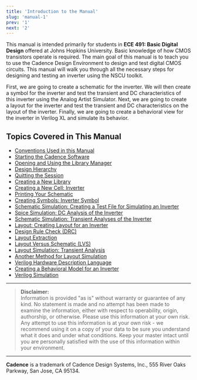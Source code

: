 ```yaml
---
title: 'Introduction to the Manual'
slug: 'manual-1'
prev: '1'
next: '2'
---
```


This manual is intended primarily for students in **ECE 491: Basic Digital Design** offered at Johns Hopkins University. Basic knowledge of how CMOS transistors operate is required. The main goal of this manual is to teach you to use the Cadence Design Environment to design and test digital CMOS circuits. This manual will walk you through all the necessary steps for designing and testing an inverter using the NSCU toolkit.

First, we are going to create a schematic for the inverter. We will then create a symbol for the inverter and test the transient and DC characteristics of this inverter using the Analog Artist Simulator. Next, we are going to create a layout for the inverter and test the transient and DC characteristics on the layout of the inverter. Finally, we are going to create a behavioral view for the inverter in Verilog XL and simulate its behavior.

## Topics Covered in This Manual

- [Conventions Used in this Manual](/teaching/manual-2)
- [Starting the Cadence Software](/teaching/manual-3)
- [Opening and Using the Library Manager](/teaching/manual-4)
- [Design Hierarchy](/teaching/manual-5)
- [Quitting the Session](/teaching/manual-6)
- [Creating a New Library](/teaching/manual-7)
- [Creating a New Cell: Inverter](/teaching/manual-8)
- [Printing Your Schematic](/teaching/manual-9)
- [Creating Symbols: Inverter Symbol](/teaching/manual-10)
- [Schematic Simulation: Creating a Test File for Simulating an Inverter](/teaching/manual-11)
- [Spice Simulation: DC Analysis of the Inverter](/teaching/manual-12)
- [Schematic Simulation: Transient Analyses of the Inverter](/teaching/manual-13)
- [Layout: Creating Layout for an Inverter](/teaching/manual-14)
- [Design Rule Check (DRC)](/teaching/manual-15)
- [Layout Extraction](/teaching/manual-16)
- [Layout Versus Schematic (LVS)](/teaching/manual-17)
- [Layout Simulation: Transient Analysis](/teaching/manual-18)
- [Another Method for Layout Simulation](/teaching/manual-19)
- [Verilog Hardware Description Language](/teaching/manual-20)
- [Creating a Behavioral Model for an Inverter](/teaching/manual-21)
- [Verilog Simulation](/teaching/manual-22)

---

> **Disclaimer:**  
> Information is provided "as is" without warranty or guarantee of any kind. No statement is made and no attempt has been made to examine the information, either with respect to operability, origin, authorship, or otherwise. Please use this information at your own risk. Any attempt to use this information is at your own risk - we recommend using it on a copy of your data to be sure you understand what it does and under what conditions. Keep your master intact until you are personally satisfied with the use of this information within your environment.

---

**Cadence** is a trademark of Cadence Design Systems, Inc., 555 River Oaks Parkway, San Jose, CA 95134.
